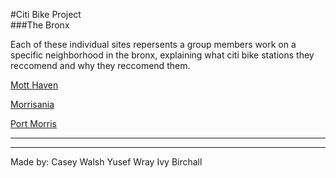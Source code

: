 

 #Citi Bike Project                                           
 ###The Bronx

Each of these individual sites repersents a group members work on a specific neighborhood in the bronx, explaining what citi bike stations they reccomend and why they reccomend them.

 [Mott Haven](https://ivybirch.github.io/Honors-Bike-Website-Test/)

 [Morrisania](https://yukiyoshimatsu.github.io/morrisania_neighborhood)

 [Port Morris](http://caseywalsh22.github.io/HC1-Neighborhood)

 ***
 <script src="https://embed.github.com/view/geojson/IvyBirch/Bronx-Citi-Bikes/master/combined_geo.geojson"></script>
 ***





Made by:
Casey Walsh
Yusef Wray
Ivy Birchall
